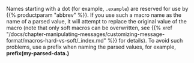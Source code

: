 ---
---
<!-- DISCLAIMER: This file is based on the syslog-ng Open Source Edition documentation https://github.com/balabit/syslog-ng-ose-guides/commit/2f4a52ee61d1ea9ad27cb4f3168b95408fddfdf2 and is used under the terms of The syslog-ng Open Source Edition Documentation License. The file has been modified by Axoflow. -->
Names starting with a dot (for example, `.example`) are reserved for use by {{% productparam "abbrev" %}}. If you use such a macro name as the name of a parsed value, it will attempt to replace the original value of the macro (note that only soft macros can be overwritten, see {{% xref "/docs/chapter-manipulating-messages/customizing-message-format/macros-hard-vs-soft/_index.md" %}} for details). To avoid such problems, use a prefix when naming the parsed values, for example, **prefix(my-parsed-data.)**

